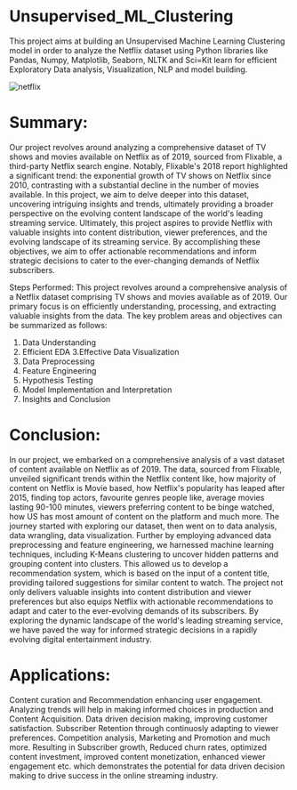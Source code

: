 # Unsupervised_ML_Clustering
This project aims at building an Unsupervised Machine Learning Clustering model in order to analyze the Netflix dataset using Python libraries like Pandas, Numpy, Matplotlib, Seaborn, NLTK  and Sci=Kit learn for efficient Exploratory Data analysis, Visualization, NLP and model building.

![netflix](https://github.com/AbhayAviSharma/Unsupervised_ML_Clustering/assets/131509148/f89918f7-6e0b-4b7b-83aa-8f79d406a096)

# Summary:

Our project revolves around analyzing a comprehensive dataset of TV shows and movies available on Netflix as of 2019, sourced from Flixable, a third-party Netflix search engine. Notably, Flixable's 2018 report highlighted a significant trend: the exponential growth of TV shows on Netflix since 2010, contrasting with a substantial decline in the number of movies available. In this project, we aim to delve deeper into this dataset, uncovering intriguing insights and trends, ultimately providing a broader perspective on the evolving content landscape of the world's leading streaming service.
Ultimately, this project aspires to provide Netflix with valuable insights into content distribution, viewer preferences, and the evolving landscape of its streaming service. By accomplishing these objectives, we aim to offer actionable recommendations and inform strategic decisions to cater to the ever-changing demands of Netflix subscribers.

Steps Performed:
This project revolves around a comprehensive analysis of a Netflix dataset comprising TV shows and movies available as of 2019. Our primary focus is on efficiently understanding, processing, and extracting valuable insights from the data. The key problem areas and objectives can be summarized as follows:
1. Data Understanding
2. Efficient EDA
3.Effective Data Visualization
4. Data Preprocessing
5. Feature Engineering
6. Hypothesis Testing
7. Model Implementation and Interpretation
8. Insights and Conclusion

# Conclusion:
In our project, we embarked on a comprehensive analysis of a vast dataset of content available on Netflix as of 2019. The data, sourced from Flixable, unveiled significant trends within the Netflix content like, how majority of content on Netflix is Movie based, how Netflix's popularity has leaped after 2015, finding top actors, favourite genres people like, average movies lasting 90-100 minutes, viewers preferring content to be binge watched, how US has most amount of content on the platform and much more.
The journey started with exploring our dataset, then went on to data analysis, data wrangling, data visualization. Further by employing advanced data preprocessing and feature engineering, we harnessed machine learning techniques, including K-Means clustering to uncover hidden patterns and grouping content into clusters. This allowed us to develop a recommendation system, which is based on the input of a content title, providing tailored suggestions for similar content to watch.
The project not only delivers valuable insights into content distribution and viewer preferences but also equips Netflix with actionable recommendations to adapt and cater to the ever-evolving demands of its subscribers. By exploring the dynamic landscape of the world's leading streaming service, we have paved the way for informed strategic decisions in a rapidly evolving digital entertainment industry.

# Applications:
Content curation and Recommendation enhancing user engagement.
Analyzing trends will help in making informed choices in production and Content Acquisition.
Data driven decision making, improving customer satisfaction.
Subscriber Retention through continuosly adapting to viewer preferences.
Competition analysis, Marketing and Promotion and much more.
Resulting in Subscriber growth, Reduced churn rates, optimized content investment, improved content monetization, enhanced viewer engagement etc. which demonstrates the potential for data driven decision making to drive success in the online streaming industry.
